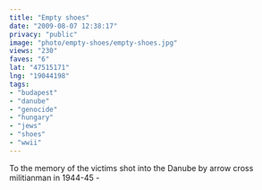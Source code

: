 ```yaml
---
title: "Empty shoes"
date: "2009-08-07 12:38:17"
privacy: "public"
image: "photo/empty-shoes/empty-shoes.jpg"
views: "230"
faves: "6"
lat: "47515171"
lng: "19044198"
tags:
- "budapest"
- "danube"
- "genocide"
- "hungary"
- "jews"
- "shoes"
- "wwii"
---
```

To the memory of the victims shot into the Danube by arrow cross militianman in 1944-45 - <a href="/photos/2009/08/07/empty-shoes" rel="nofollow"></a>
